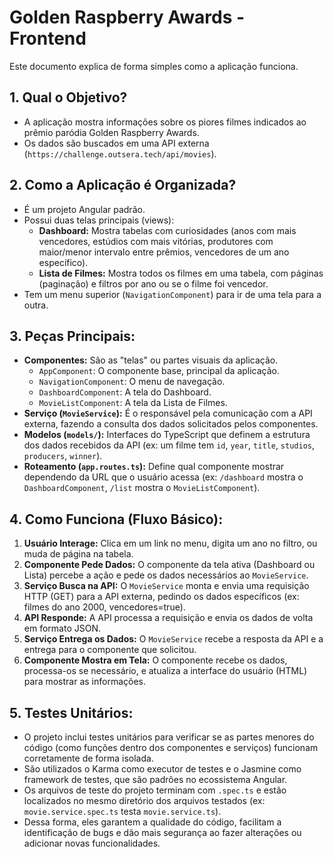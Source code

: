 # Golden Raspberry Awards - Frontend

Este documento explica de forma simples como a aplicação funciona.

## 1. Qual o Objetivo?

*   A aplicação mostra informações sobre os piores filmes indicados ao prêmio paródia Golden Raspberry Awards.
*   Os dados são buscados em uma API externa (`https://challenge.outsera.tech/api/movies`).

## 2. Como a Aplicação é Organizada?

*   É um projeto Angular padrão.
*   Possui duas telas principais (views):
    *   **Dashboard:** Mostra tabelas com curiosidades (anos com mais vencedores, estúdios com mais vitórias, produtores com maior/menor intervalo entre prêmios, vencedores de um ano específico).
    *   **Lista de Filmes:** Mostra todos os filmes em uma tabela, com páginas (paginação) e filtros por ano ou se o filme foi vencedor.
*   Tem um menu superior (`NavigationComponent`) para ir de uma tela para a outra.

## 3. Peças Principais:

*   **Componentes:** São as "telas" ou partes visuais da aplicação.
    *   `AppComponent`: O componente base, principal da aplicação.
    *   `NavigationComponent`: O menu de navegação.
    *   `DashboardComponent`: A tela do Dashboard.
    *   `MovieListComponent`: A tela da Lista de Filmes.
*   **Serviço (`MovieService`):** É o responsável pela comunicação com a API externa, fazendo a consulta dos dados solicitados pelos componentes.
*   **Modelos (`models/`):** Interfaces do TypeScript que definem a estrutura dos dados recebidos da API (ex: um filme tem `id`, `year`, `title`, `studios`, `producers`, `winner`).
*   **Roteamento (`app.routes.ts`):** Define qual componente mostrar dependendo da URL que o usuário acessa (ex: `/dashboard` mostra o `DashboardComponent`, `/list` mostra o `MovieListComponent`).

## 4. Como Funciona (Fluxo Básico):

1.  **Usuário Interage:** Clica em um link no menu, digita um ano no filtro, ou muda de página na tabela.
2.  **Componente Pede Dados:** O componente da tela ativa (Dashboard ou Lista) percebe a ação e pede os dados necessários ao `MovieService`.
3.  **Serviço Busca na API:** O `MovieService` monta e envia uma requisição HTTP (GET) para a API externa, pedindo os dados específicos (ex: filmes do ano 2000, vencedores=true).
4.  **API Responde:** A API processa a requisição e envia os dados de volta em formato JSON.
5.  **Serviço Entrega os Dados:** O `MovieService` recebe a resposta da API e a entrega para o componente que solicitou.
6.  **Componente Mostra em Tela:** O componente recebe os dados, processa-os se necessário, e atualiza a interface do usuário (HTML) para mostrar as informações.

## 5. Testes Unitários:

* O projeto inclui testes unitários para verificar se as partes menores do código (como funções dentro dos componentes e serviços) funcionam corretamente de forma isolada.
* São utilizados o Karma como executor de testes e o Jasmine como framework de testes, que são padrões no ecossistema Angular.
* Os arquivos de teste do projeto terminam com `.spec.ts` e estão localizados no mesmo diretório dos arquivos testados (ex: `movie.service.spec.ts` testa `movie.service.ts`).
* Dessa forma, eles garantem a qualidade do código, facilitam a identificação de bugs e dão mais segurança ao fazer alterações ou adicionar novas funcionalidades.

